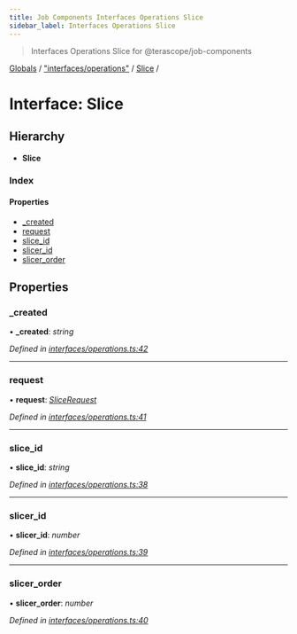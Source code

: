 ```yaml
---
title: Job Components Interfaces Operations Slice
sidebar_label: Interfaces Operations Slice
---
```


> Interfaces Operations Slice for @terascope/job-components

[Globals](../overview.md) / ["interfaces/operations"](../modules/_interfaces_operations_.md) / [Slice](_interfaces_operations_.slice.md) /

# Interface: Slice

## Hierarchy

* **Slice**

### Index

#### Properties

* [_created](_interfaces_operations_.slice.md#_created)
* [request](_interfaces_operations_.slice.md#request)
* [slice_id](_interfaces_operations_.slice.md#slice_id)
* [slicer_id](_interfaces_operations_.slice.md#slicer_id)
* [slicer_order](_interfaces_operations_.slice.md#slicer_order)

## Properties

###  _created

• **_created**: *string*

*Defined in [interfaces/operations.ts:42](https://github.com/terascope/teraslice/tree/0c8b1cfadd6cd255811e506264906c5373f2ebea/packages/job-components/interfaces/operations.ts#L42)*

___

###  request

• **request**: *[SliceRequest](_interfaces_operations_.slicerequest.md)*

*Defined in [interfaces/operations.ts:41](https://github.com/terascope/teraslice/tree/0c8b1cfadd6cd255811e506264906c5373f2ebea/packages/job-components/interfaces/operations.ts#L41)*

___

###  slice_id

• **slice_id**: *string*

*Defined in [interfaces/operations.ts:38](https://github.com/terascope/teraslice/tree/0c8b1cfadd6cd255811e506264906c5373f2ebea/packages/job-components/interfaces/operations.ts#L38)*

___

###  slicer_id

• **slicer_id**: *number*

*Defined in [interfaces/operations.ts:39](https://github.com/terascope/teraslice/tree/0c8b1cfadd6cd255811e506264906c5373f2ebea/packages/job-components/interfaces/operations.ts#L39)*

___

###  slicer_order

• **slicer_order**: *number*

*Defined in [interfaces/operations.ts:40](https://github.com/terascope/teraslice/tree/0c8b1cfadd6cd255811e506264906c5373f2ebea/packages/job-components/interfaces/operations.ts#L40)*
